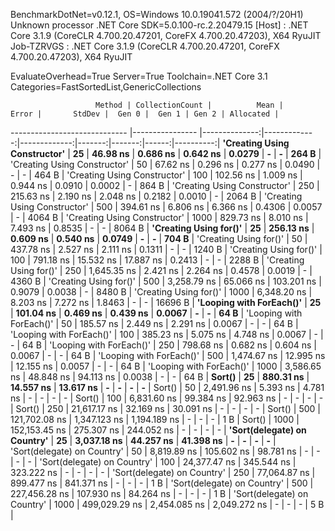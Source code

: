 
BenchmarkDotNet=v0.12.1, OS=Windows 10.0.19041.572 (2004/?/20H1)
Unknown processor
.NET Core SDK=5.0.100-rc.2.20479.15
  [Host]     : .NET Core 3.1.9 (CoreCLR 4.700.20.47201, CoreFX 4.700.20.47203), X64 RyuJIT
  Job-TZRVGS : .NET Core 3.1.9 (CoreCLR 4.700.20.47201, CoreFX 4.700.20.47203), X64 RyuJIT

EvaluateOverhead=True  Server=True  Toolchain=.NET Core 3.1  
Categories=FastSortedList,GenericCollections  

                       Method | CollectionCount |          Mean |        Error |       StdDev |  Gen 0 |  Gen 1 | Gen 2 | Allocated |
----------------------------- |---------------- |--------------:|-------------:|-------------:|-------:|-------:|------:|----------:|
 **'Creating Using Constructor'** |              **25** |      **46.98 ns** |     **0.686 ns** |     **0.642 ns** | **0.0279** |      **-** |     **-** |     **264 B** |
 'Creating Using Constructor' |              50 |      67.62 ns |     0.296 ns |     0.277 ns | 0.0490 |      - |     - |     464 B |
 'Creating Using Constructor' |             100 |     102.56 ns |     1.009 ns |     0.944 ns | 0.0910 | 0.0002 |     - |     864 B |
 'Creating Using Constructor' |             250 |     215.63 ns |     2.190 ns |     2.048 ns | 0.2182 | 0.0010 |     - |    2064 B |
 'Creating Using Constructor' |             500 |     394.61 ns |     6.806 ns |     6.366 ns | 0.4306 | 0.0057 |     - |    4064 B |
 'Creating Using Constructor' |            1000 |     829.73 ns |     8.010 ns |     7.493 ns | 0.8535 |      - |     - |    8064 B |
       **'Creating Using for()'** |              **25** |     **256.13 ns** |     **0.609 ns** |     **0.540 ns** | **0.0749** |      **-** |     **-** |     **704 B** |
       'Creating Using for()' |              50 |     437.78 ns |     2.527 ns |     2.111 ns | 0.1311 |      - |     - |    1240 B |
       'Creating Using for()' |             100 |     791.18 ns |    15.532 ns |    17.887 ns | 0.2413 |      - |     - |    2288 B |
       'Creating Using for()' |             250 |   1,645.35 ns |     2.421 ns |     2.264 ns | 0.4578 | 0.0019 |     - |    4360 B |
       'Creating Using for()' |             500 |   3,258.79 ns |    65.066 ns |   103.201 ns | 0.9079 | 0.0038 |     - |    8480 B |
       'Creating Using for()' |            1000 |   6,348.20 ns |     8.203 ns |     7.272 ns | 1.8463 |      - |     - |   16696 B |
     **'Looping with ForEach()'** |              **25** |     **101.04 ns** |     **0.469 ns** |     **0.439 ns** | **0.0067** |      **-** |     **-** |      **64 B** |
     'Looping with ForEach()' |              50 |     185.57 ns |     2.449 ns |     2.291 ns | 0.0067 |      - |     - |      64 B |
     'Looping with ForEach()' |             100 |     385.23 ns |     5.075 ns |     4.748 ns | 0.0067 |      - |     - |      64 B |
     'Looping with ForEach()' |             250 |     798.68 ns |     0.682 ns |     0.604 ns | 0.0067 |      - |     - |      64 B |
     'Looping with ForEach()' |             500 |   1,474.67 ns |    12.995 ns |    12.155 ns | 0.0057 |      - |     - |      64 B |
     'Looping with ForEach()' |            1000 |   3,586.65 ns |    48.848 ns |    94.113 ns | 0.0038 |      - |     - |      64 B |
                       **Sort()** |              **25** |     **880.31 ns** |    **14.557 ns** |    **13.617 ns** |      **-** |      **-** |     **-** |         **-** |
                       Sort() |              50 |   2,491.96 ns |     5.393 ns |     4.781 ns |      - |      - |     - |         - |
                       Sort() |             100 |   6,831.60 ns |    99.384 ns |    92.963 ns |      - |      - |     - |         - |
                       Sort() |             250 |  21,617.17 ns |    32.169 ns |    30.091 ns |      - |      - |     - |         - |
                       Sort() |             500 | 121,702.08 ns | 1,347.123 ns | 1,194.189 ns |      - |      - |     - |       1 B |
                       Sort() |            1000 | 152,153.45 ns |   275.307 ns |   244.052 ns |      - |      - |     - |         - |
  **'Sort(delegate) on Country'** |              **25** |   **3,037.18 ns** |    **44.257 ns** |    **41.398 ns** |      **-** |      **-** |     **-** |         **-** |
  'Sort(delegate) on Country' |              50 |   8,819.89 ns |   105.602 ns |    98.781 ns |      - |      - |     - |         - |
  'Sort(delegate) on Country' |             100 |  24,377.47 ns |   345.544 ns |   323.222 ns |      - |      - |     - |         - |
  'Sort(delegate) on Country' |             250 |  77,064.87 ns |   899.477 ns |   841.371 ns |      - |      - |     - |       1 B |
  'Sort(delegate) on Country' |             500 | 227,456.28 ns |   107.930 ns |    84.264 ns |      - |      - |     - |       1 B |
  'Sort(delegate) on Country' |            1000 | 499,029.29 ns | 2,454.085 ns | 2,049.272 ns |      - |      - |     - |       5 B |
